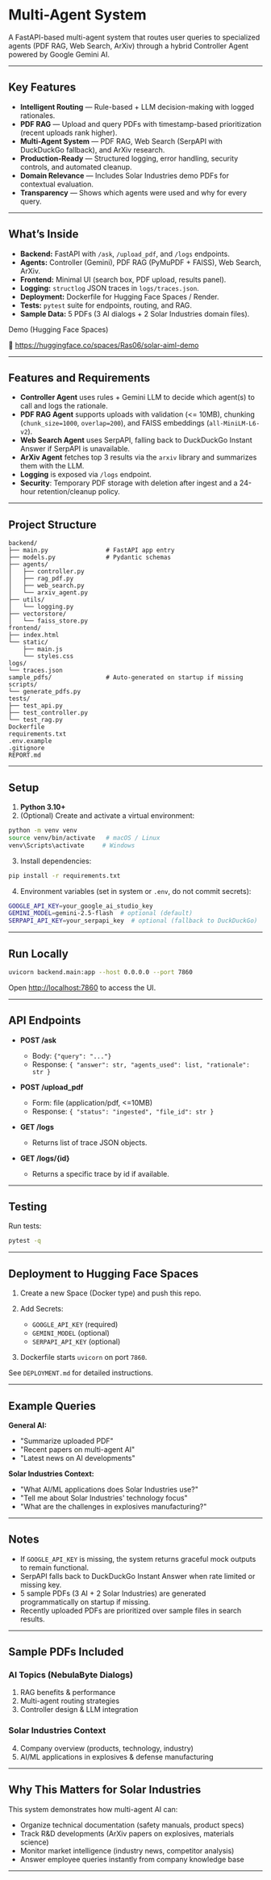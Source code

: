
# Multi-Agent System


A FastAPI-based multi-agent system that routes user queries to specialized agents (PDF RAG, Web Search, ArXiv) through a hybrid Controller Agent powered by Google Gemini AI.

---

## Key Features

* **Intelligent Routing** — Rule-based + LLM decision-making with logged rationales.
* **PDF RAG** — Upload and query PDFs with timestamp-based prioritization (recent uploads rank higher).
* **Multi-Agent System** — PDF RAG, Web Search (SerpAPI with DuckDuckGo fallback), and ArXiv research.
* **Production-Ready** — Structured logging, error handling, security controls, and automated cleanup.
* **Domain Relevance** — Includes Solar Industries demo PDFs for contextual evaluation.
* **Transparency** — Shows which agents were used and why for every query.

---

## What’s Inside

* **Backend:** FastAPI with `/ask`, `/upload_pdf`, and `/logs` endpoints.
* **Agents:** Controller (Gemini), PDF RAG (PyMuPDF + FAISS), Web Search, ArXiv.
* **Frontend:** Minimal UI (search box, PDF upload, results panel).
* **Logging:** `structlog` JSON traces in `logs/traces.json`.
* **Deployment:** Dockerfile for Hugging Face Spaces / Render.
* **Tests:** `pytest` suite for endpoints, routing, and RAG.
* **Sample Data:** 5 PDFs (3 AI dialogs + 2 Solar Industries domain files).

Demo (Hugging Face Spaces)

🔗 https://huggingface.co/spaces/Ras06/solar-aiml-demo

---

## Features and Requirements

* **Controller Agent** uses rules + Gemini LLM to decide which agent(s) to call and logs the rationale.
* **PDF RAG Agent** supports uploads with validation (<= 10MB), chunking (`chunk_size=1000`, `overlap=200`), and FAISS embeddings (`all-MiniLM-L6-v2`).
* **Web Search Agent** uses SerpAPI, falling back to DuckDuckGo Instant Answer if SerpAPI is unavailable.
* **ArXiv Agent** fetches top 3 results via the `arxiv` library and summarizes them with the LLM.
* **Logging** is exposed via `/logs` endpoint.
* **Security**: Temporary PDF storage with deletion after ingest and a 24-hour retention/cleanup policy.

---

## Project Structure

```
backend/
├── main.py                # FastAPI app entry
├── models.py              # Pydantic schemas
├── agents/
│   ├── controller.py
│   ├── rag_pdf.py
│   ├── web_search.py
│   └── arxiv_agent.py
├── utils/
│   └── logging.py
├── vectorstore/
│   └── faiss_store.py
frontend/
├── index.html
└── static/
    ├── main.js
    └── styles.css
logs/
└── traces.json
sample_pdfs/               # Auto-generated on startup if missing
scripts/
└── generate_pdfs.py
tests/
├── test_api.py
├── test_controller.py
└── test_rag.py
Dockerfile
requirements.txt
.env.example
.gitignore
REPORT.md
```

---

## Setup

1. **Python 3.10+**
2. (Optional) Create and activate a virtual environment:

```bash
python -m venv venv
source venv/bin/activate   # macOS / Linux
venv\Scripts\activate     # Windows
```

3. Install dependencies:

```bash
pip install -r requirements.txt
```

4. Environment variables (set in system or `.env`, do not commit secrets):

```bash
GOOGLE_API_KEY=your_google_ai_studio_key
GEMINI_MODEL=gemini-2.5-flash  # optional (default)
SERPAPI_API_KEY=your_serpapi_key  # optional (fallback to DuckDuckGo)
```

---

## Run Locally

```bash
uvicorn backend.main:app --host 0.0.0.0 --port 7860
```

Open [http://localhost:7860](http://localhost:7860) to access the UI.

---

## API Endpoints

* **POST /ask**

  * Body: `{"query": "..."}`
  * Response: `{ "answer": str, "agents_used": list, "rationale": str }`

* **POST /upload_pdf**

  * Form: file (application/pdf, <=10MB)
  * Response: `{ "status": "ingested", "file_id": str }`

* **GET /logs**

  * Returns list of trace JSON objects.

* **GET /logs/{id}**

  * Returns a specific trace by id if available.

---

## Testing

Run tests:

```bash
pytest -q
```

---

## Deployment to Hugging Face Spaces

1. Create a new Space (Docker type) and push this repo.
2. Add Secrets:

   * `GOOGLE_API_KEY` (required)
   * `GEMINI_MODEL` (optional)
   * `SERPAPI_API_KEY` (optional)
3. Dockerfile starts `uvicorn` on port `7860`.

See `DEPLOYMENT.md` for detailed instructions.

---

## Example Queries

**General AI:**

* "Summarize uploaded PDF"
* "Recent papers on multi-agent AI"
* "Latest news on AI developments"

**Solar Industries Context:**

* "What AI/ML applications does Solar Industries use?"
* "Tell me about Solar Industries' technology focus"
* "What are the challenges in explosives manufacturing?"

---

## Notes

* If `GOOGLE_API_KEY` is missing, the system returns graceful mock outputs to remain functional.
* SerpAPI falls back to DuckDuckGo Instant Answer when rate limited or missing key.
* 5 sample PDFs (3 AI + 2 Solar Industries) are generated programmatically on startup if missing.
* Recently uploaded PDFs are prioritized over sample files in search results.

---

## Sample PDFs Included

### AI Topics (NebulaByte Dialogs)

1. RAG benefits & performance
2. Multi-agent routing strategies
3. Controller design & LLM integration

### Solar Industries Context

4. Company overview (products, technology, industry)
5. AI/ML applications in explosives & defense manufacturing

---

## Why This Matters for Solar Industries

This system demonstrates how multi-agent AI can:

* Organize technical documentation (safety manuals, product specs)
* Track R&D developments (ArXiv papers on explosives, materials science)
* Monitor market intelligence (industry news, competitor analysis)
* Answer employee queries instantly from company knowledge base



---


